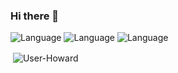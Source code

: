 ### Hi there 👋
![Language](https://img.shields.io/badge/language-C/C++-brightgreen)
![Language](https://img.shields.io/badge/language-Python-brightgreen)
![Language](https://img.shields.io/badge/language-Swift-brightgreen)
<p>&nbsp;<img align="center" src="https://github-readme-stats.vercel.app/api?username=User-Howard&show_icons=true&locale=en" alt="User-Howard" /></p>
<!--
**User-Howard/User-Howard** is a ✨ _special_ ✨ repository because its `README.md` (this file) appears on your GitHub profile.

Here are some ideas to get you started:

- 🔭 I’m currently working on ...
- 🌱 I’m currently learning ...
- 👯 I’m looking to collaborate on ...
- 🤔 I’m looking for help with ...
- 💬 Ask me about ...
- 📫 How to reach me: ...
- 😄 Pronouns: ...
- ⚡ Fun fact: ...
-->
